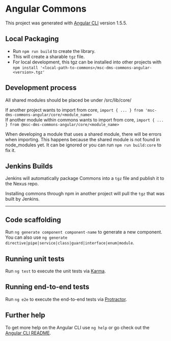 # Angular Commons

This project was generated with [Angular CLI](https://github.com/angular/angular-cli) version 1.5.5.

## Local Packaging

- Run `npm run build` to create the library.
- This will create a sharable `tgz` file.
- For local development, this tgz can be installed into other projects with `npm install '<local-path-to-commons>/msc-dms-commons-angular-<version>.tgz'`

## Development process

All shared modules should be placed be under /src/lib/core/

If another project wants to import from core, `import { ... } from 'msc-dms-commons-angular/core/<module_name>`  
If another module within commons wants to import from core, `import { ... } from @msc-dms-commons-angular/core/<module_name>`

When developing a module that uses a shared module, there will be errors when importing. This happens because the shared module is not found in node_modules yet. It can be ignored or you can run `npm run build:core` to fix it.

## Jenkins Builds

Jenkins will automatically package Commons into a `tgz` file and publish it to the Nexus repo. 

Installing commons through npm in another project will pull the `tgz` that was built by Jenkins.


---

## Code scaffolding

Run `ng generate component component-name` to generate a new component. You can also use `ng generate directive|pipe|service|class|guard|interface|enum|module`.

## Running unit tests

Run `ng test` to execute the unit tests via [Karma](https://karma-runner.github.io).

## Running end-to-end tests

Run `ng e2e` to execute the end-to-end tests via [Protractor](http://www.protractortest.org/).

## Further help

To get more help on the Angular CLI use `ng help` or go check out the [Angular CLI README](https://github.com/angular/angular-cli/blob/master/README.md).
